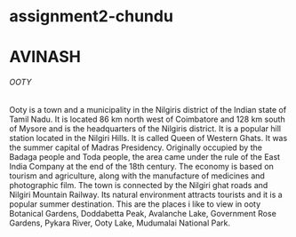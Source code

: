 # assignment2-chundu
# AVINASH
###### OOTY
 Ooty is a town and a municipality in the Nilgiris district of the Indian state of Tamil Nadu. It is located 86 km north west of Coimbatore and 128 km south of Mysore and is the headquarters of the Nilgiris district. It is a popular hill station located in the Nilgiri Hills. It is called Queen of Western Ghats. It was the summer capital of Madras Presidency. Originally occupied by the Badaga people and Toda people, the area came under the rule of the East India Company at the end of the 18th century. The economy is based on tourism and agriculture, along with the manufacture of medicines and photographic film. The town is connected by the Nilgiri ghat roads and Nilgiri Mountain Railway. Its natural environment attracts tourists and it is a popular summer destination. This are the places i like to view in ooty Botanical Gardens, Doddabetta Peak, Avalanche Lake, Government Rose Gardens, Pykara River, Ooty Lake, Mudumalai National Park.
